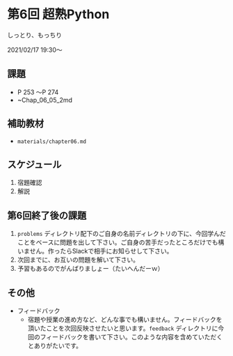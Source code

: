# 第6回 超熟Python

しっとり、もっちり

2021/02/17 19:30〜

## 課題

+ P 253 〜P 274
+ ~Chap_06_05_2md


## 補助教材

+ `materials/chapter06.md`


## スケジュール

1. 宿題確認
1. 解説



## 第6回終了後の課題

1. `problems` ディレクトリ配下のご自身の名前ディレクトリの下に、今回学んだことをベースに問題を出して下さい。ご自身の苦手だったところだけでも構いません。作ったらSlackで相手にお知らせして下さい。
1. 次回までに、お互いの問題を解いて下さい。
1. 予習もあるのでがんばりましょー（たいへんだーｗ）

## その他

+ フィードバック
    + 宿題や授業の進め方など、どんな事でも構いません。フィードバックを頂いたことを次回反映させたいと思います。`feedback` ディレクトリに今回のフィードバックを書いて下さい。このような内容を含めていただくとありがたいです。
